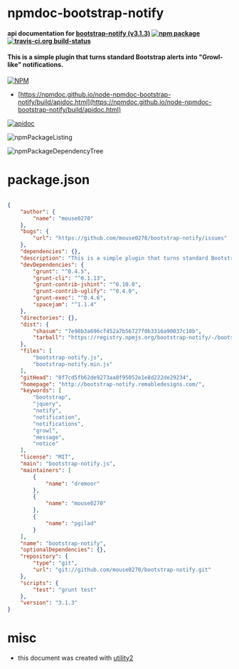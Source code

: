 # npmdoc-bootstrap-notify

#### api documentation for  [bootstrap-notify (v3.1.3)](http://bootstrap-notify.remabledesigns.com/)  [![npm package](https://img.shields.io/npm/v/npmdoc-bootstrap-notify.svg?style=flat-square)](https://www.npmjs.org/package/npmdoc-bootstrap-notify) [![travis-ci.org build-status](https://api.travis-ci.org/npmdoc/node-npmdoc-bootstrap-notify.svg)](https://travis-ci.org/npmdoc/node-npmdoc-bootstrap-notify)

#### This is a simple plugin that turns standard Bootstrap alerts into "Growl-like" notifications.

[![NPM](https://nodei.co/npm/bootstrap-notify.png?downloads=true&downloadRank=true&stars=true)](https://www.npmjs.com/package/bootstrap-notify)

- [https://npmdoc.github.io/node-npmdoc-bootstrap-notify/build/apidoc.html](https://npmdoc.github.io/node-npmdoc-bootstrap-notify/build/apidoc.html)

[![apidoc](https://npmdoc.github.io/node-npmdoc-bootstrap-notify/build/screenCapture.buildCi.browser.%252Ftmp%252Fbuild%252Fapidoc.html.png)](https://npmdoc.github.io/node-npmdoc-bootstrap-notify/build/apidoc.html)

![npmPackageListing](https://npmdoc.github.io/node-npmdoc-bootstrap-notify/build/screenCapture.npmPackageListing.svg)

![npmPackageDependencyTree](https://npmdoc.github.io/node-npmdoc-bootstrap-notify/build/screenCapture.npmPackageDependencyTree.svg)



# package.json

```json

{
    "author": {
        "name": "mouse0270"
    },
    "bugs": {
        "url": "https://github.com/mouse0270/bootstrap-notify/issues"
    },
    "dependencies": {},
    "description": "This is a simple plugin that turns standard Bootstrap alerts into \"Growl-like\" notifications.",
    "devDependencies": {
        "grunt": "^0.4.5",
        "grunt-cli": "^0.1.13",
        "grunt-contrib-jshint": "^0.10.0",
        "grunt-contrib-uglify": "^0.4.0",
        "grunt-exec": "^0.4.6",
        "spacejam": "^1.1.4"
    },
    "directories": {},
    "dist": {
        "shasum": "7e98b3a696cf452a7b56727f0b3316a90037c10b",
        "tarball": "https://registry.npmjs.org/bootstrap-notify/-/bootstrap-notify-3.1.3.tgz"
    },
    "files": [
        "bootstrap-notify.js",
        "bootstrap-notify.min.js"
    ],
    "gitHead": "0f7cd5fb62de9273aa0f95052e1e8d222de29234",
    "homepage": "http://bootstrap-notify.remabledesigns.com/",
    "keywords": [
        "bootstrap",
        "jquery",
        "notify",
        "notification",
        "notifications",
        "growl",
        "message",
        "notice"
    ],
    "license": "MIT",
    "main": "bootstrap-notify.js",
    "maintainers": [
        {
            "name": "dremoor"
        },
        {
            "name": "mouse0270"
        },
        {
            "name": "pgilad"
        }
    ],
    "name": "bootstrap-notify",
    "optionalDependencies": {},
    "repository": {
        "type": "git",
        "url": "git://github.com/mouse0270/bootstrap-notify.git"
    },
    "scripts": {
        "test": "grunt test"
    },
    "version": "3.1.3"
}
```



# misc
- this document was created with [utility2](https://github.com/kaizhu256/node-utility2)
